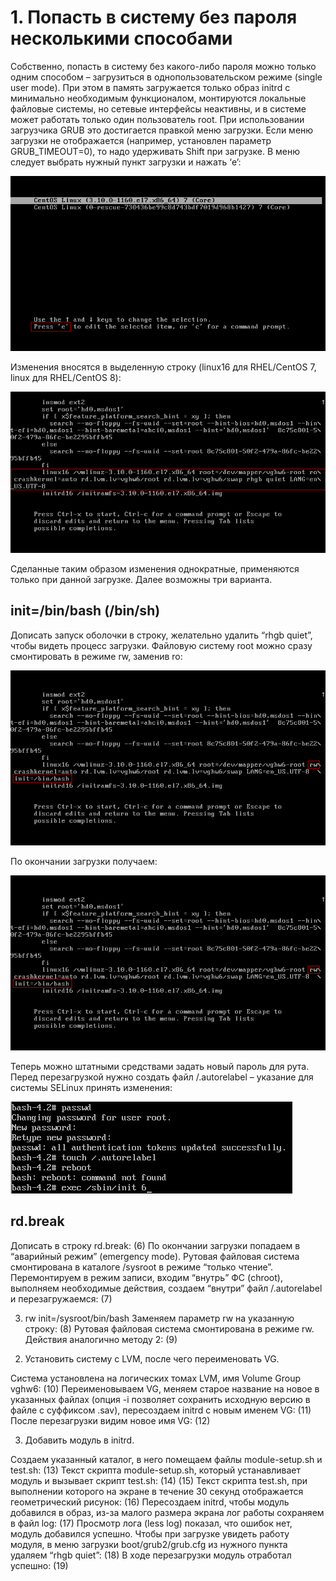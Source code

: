 **1. Попасть в систему без пароля несколькими способами**
=========================================================

Собственно, попасть в систему без какого-либо пароля можно только одним способом – загрузиться в однопользовательском режиме (single user mode). При этом в память загружается только образ initrd с минимально необходимым функционалом, монтируются локальные файловые системы, но сетевые интерфейсы неактивны, и в системе может работать только один пользователь root.
При использовании загрузчика GRUB это достигается правкой меню загрузки. Если меню загрузки не отображается (например, установлен параметр GRUB_TIMEOUT=0), то надо удерживать Shift при загрузке. В меню следует выбрать нужный пункт загрузки и нажать ‘e’:

![1_press_e](./img/1_press_e.png)


Изменения вносятся в выделенную строку (linux16 для RHEL/CentOS 7, linux для RHEL/CentOS 8):

![2_line](./img/2_line.png)


Сделанные таким образом изменения однократные, применяются только при данной загрузке. Далее возможны три варианта.


**init=/bin/bash (/bin/sh)**
----------------------------
Дописать запуск оболочки в строку, желательно удалить “rhgb quiet”, чтобы видеть процесс загрузки. Файловую систему root можно сразу смонтировать в режиме rw, заменив ro:

![3_bin_bash](./img/3_bin_bash.png)


По окончании загрузки получаем:

![3_bin_bash](./img/3_bin_bash.png)


Теперь можно штатными средствами задать новый пароль для рута. Перед перезагрузкой нужно создать файл /.autorelabel – указание для системы SELinux принять изменения:

![5_passwd](./img/5_passwd.png)



**rd.break**
------------
Дописать в строку rd.break:
(6)
По окончании загрузки попадаем в “аварийный режим” (emergency mode). Рутовая файловая система смонтирована в каталоге /sysroot в режиме “только чтение”. Перемонтируем в режим записи, входим “внутрь” ФС (chroot), выполняем необходимые действия, создаем “внутри” файл /.autorelabel и перезагружаемся:
(7)

3) rw init=/sysroot/bin/bash
Заменяем параметр rw на указанную строку:
(8)
Рутовая файловая система смонтирована в режиме rw. Действия аналогично методу 2:
(9)

2. Установить систему с LVM, после чего переименовать VG.

Система установлена на логических томах LVM, имя Volume Group vghw6:
(10)
Переименовываем VG, меняем старое название на новое в указанных файлах (опция -i позволяет сохранить исходную версию в файле с суффиксом .sav), пересоздаем initrd с новым именем VG:
(11)
После перезагрузки видим новое имя VG:
(12)

3. Добавить модуль в initrd.

Создаем указанный каталог, в него помещаем файлы module-setup.sh и test.sh:
(13)
Текст скрипта module-setup.sh, который устанавливает модуль и вызывает скрипт test.sh:
(14)
(15)
Текст скрипта test.sh, при выполнении которого на экране в течение 30 секунд отображается геометрический рисунок:
(16)
Пересоздаем initrd, чтобы модуль добавился в образ, из-за малого размера экрана лог работы сохраняем в файл log:
(17)
Просмотр лога (less log) показал, что ошибок нет, модуль добавился успешно.
Чтобы при загрузке увидеть работу модуля, в меню загрузки boot/grub2/grub.cfg из нужного пункта удаляем “rhgb quiet”:
(18)
В ходе перезагрузки модуль отработал успешно:
(19)

